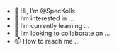 - 👋 Hi, I’m @SpecKolls
- 👀 I’m interested in ...
- 🌱 I’m currently learning ...
- 💞️ I’m looking to collaborate on ...
- 📫 How to reach me ...

<!---
SpecKolls/SpecKolls is a ✨ special ✨ repository because its `README.md` (this file) appears on your GitHub profile.
You can click the Preview link to take a look at your changes.
--->
